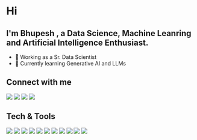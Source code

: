 # Hi
## I'm Bhupesh , a Data Science, Machine Leanring and Artificial Intelligence Enthusiast.

- 🌱 Working as a Sr. Data Scientist
- 📕 Currently learning Generative AI and LLMs
<!-- - 👯 Looking to contribute to more open source projects -->
<!-- ⚡ Fun fact: Football is love -->

## Connect with me

<a href="mailto:bhupeshmahara@gmail.com"><img src="https://img.shields.io/badge/-Gmail-D14836?style=for-the-badge&logo=Gmail&logoColor=white"></img></a>
<a href="https://www.linkedin.com/in/bhupeshmahara"><img src="https://img.shields.io/badge/-LinkedIn-0077B5?style=for-the-badge&logo=Linkedin&logoColor=white"></img></a>
<a href="https://github.com/bhupeshmahara"><img src="https://img.shields.io/badge/github-%23121011.svg?style=for-the-badge&logo=github&logoColor=white" /></a>
<a href="https://twitter.com/bhupeshmahara_"><img src="https://img.shields.io/badge/-Twitter-1DA1F2?style=for-the-badge&logo=Twitter&logoColor=white"></img></a>
<!-- <a href="https://www.kaggle.com/frostyv/"><img src="https://img.shields.io/badge/Kaggle-035a7d?style=for-the-badge&logo=kaggle&logoColor=white" /></a> -->

## Tech & Tools

<a href="https://www.python.org/"><img src="https://img.shields.io/badge/Python-3776AB?style=for-the-badge&logo=python&logoColor=white" /></a>
<a href="https://numpy.org/"><img src="https://img.shields.io/badge/numpy-%23013243.svg?style=for-the-badge&logo=numpy&logoColor=white" /></a>
<a href="https://pandas.pydata.org/"><img src="https://img.shields.io/badge/pandas-%23150458.svg?style=for-the-badge&logo=pandas&logoColor=white" /></a>
<a href="https://scikit-learn.org/"><img src="https://img.shields.io/badge/scikit--learn-E97627?style=for-the-badge&logo=scikit-learn&logoColor=white" /></a>
<a href="https://azure.microsoft.com/"><img src="https://img.shields.io/badge/Azure-0089D6?style=for-the-badge&logo=microsoft-azure&logoColor=white" /></a>
<a href="https://public.tableau.com/"><img src="https://img.shields.io/badge/Tableau-E97627?style=for-the-badge&logo=Tableau&logoColor=white" /></a>
<a href="https://jupyter.org/"><img src="https://img.shields.io/badge/Jupyter-F0F0F0?style=for-the-badge&logo=Jupyter" /></a>
<a href="https://colab.research.google.com/"><img src="https://img.shields.io/badge/Google_Colab-F9AB00?style=for-the-badge&logo=googlecolab&color=525252" /></a>
<a href="https://code.visualstudio.com/"><img src="https://img.shields.io/badge/VS_Code-0078D4?style=for-the-badge&logo=visual%20studio%20code&logoColor=white" /></a>
<a href="https://www.vim.org/"><img src="https://img.shields.io/badge/VIM-%2311AB00.svg?style=for-the-badge&logo=vim&logoColor=white" /></a>
<a href="https://git-scm.com/"><img src="https://img.shields.io/badge/GIT-E44C30?style=for-the-badge&logo=git&logoColor=white" /></a>

<!--
# <a href="https://flask.palletsprojects.com"><img src="https://img.shields.io/badge/Flask-3768CD?style=for-the-badge&logo=flask&logoColor=white" /></a>
# <a href="https://keras.io/"><img src="https://img.shields.io/badge/Keras-%23D00000.svg?style=for-the-badge&logo=Keras&logoColor=white" /></a>
# <a href="https://www.tensorflow.org/"><img src="https://img.shields.io/badge/TensorFlow-FF6F00?style=for-the-badge&logo=TensorFlow&logoColor=white" /></a>
# <a href="https://www.heroku.com/"><img src="https://img.shields.io/badge/Heroku-430098?style=for-the-badge&logo=heroku&logoColor=white" /></a>
# <a href="https://www.notion.so/"><img src="https://img.shields.io/badge/Notion-1799EF?style=for-the-badge&logo=notion&logoColor=white" /></a>
# <a href="https://www.atlassian.com/software/jira"><img src="https://img.shields.io/badge/Jira-0052CC?style=for-the-badge&logo=Jira&logoColor=white" /></a>
# <a href="https://www.microsoft.com/en-in/windows"><img src="https://img.shields.io/badge/Windows-0078D6?style=for-the-badge&logo=windows&logoColor=white" /></a>
# <a href="https://www.linux.org/"><img src="https://img.shields.io/badge/Linux-FCC624?style=for-the-badge&logo=linux&logoColor=black" /></a>
-->
